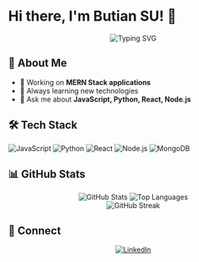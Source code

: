# Hi there, I'm Butian SU! 👋

<div align="center">
  <img src="https://readme-typing-svg.herokuapp.com?font=Fira+Code&pause=1000&color=36BCF7&center=true&vCenter=true&width=435&lines=Full+Stack+Developer;Sydney%2C+Australia+%F0%9F%87%A6%F0%9F%87%BA" alt="Typing SVG" />
</div>

## 🚀 About Me
- 🔭 Working on **MERN Stack applications**
- 🌱 Always learning new technologies
- 💬 Ask me about **JavaScript, Python, React, Node.js**

## 🛠️ Tech Stack
<p align="left">
  <img src="https://img.shields.io/badge/JavaScript-F7DF1E?style=for-the-badge&logo=javascript&logoColor=black" alt="JavaScript"/>
  <img src="https://img.shields.io/badge/Python-3776AB?style=for-the-badge&logo=python&logoColor=white" alt="Python"/>
  <img src="https://img.shields.io/badge/React-20232A?style=for-the-badge&logo=react&logoColor=61DAFB" alt="React"/>
  <img src="https://img.shields.io/badge/Node.js-43853D?style=for-the-badge&logo=node.js&logoColor=white" alt="Node.js"/>
  <img src="https://img.shields.io/badge/MongoDB-4EA94B?style=for-the-badge&logo=mongodb&logoColor=white" alt="MongoDB"/>
</p>

## 📊 GitHub Stats
<div align="center">
  <img src="https://github-readme-stats.vercel.app/api?username=subutian&show_icons=true&theme=tokyonight&hide_border=true" alt="GitHub Stats"/>
  <img src="https://github-readme-stats.vercel.app/api/top-langs/?username=subutian&layout=compact&theme=tokyonight&hide_border=true" alt="Top Languages"/>
</div>

<div align="center">
  <img src="https://github-readme-streak-stats.herokuapp.com?user=subutian&theme=tokyonight&hide_border=true" alt="GitHub Streak"/>
</div>

## 🤝 Connect
<div align="center">
  <a href="https://linkedin.com/in/subutian">
    <img src="https://img.shields.io/badge/LinkedIn-0077B5?style=for-the-badge&logo=linkedin&logoColor=white" alt="LinkedIn"/>
  </a>
</div>
